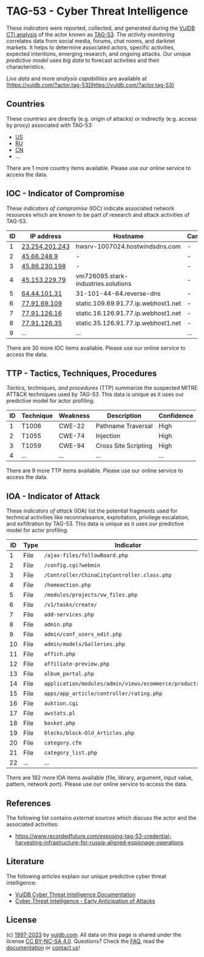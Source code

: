 # TAG-53 - Cyber Threat Intelligence

These _indicators_ were reported, collected, and generated during the [VulDB CTI analysis](https://vuldb.com/?kb.cti) of the actor known as [TAG-53](https://vuldb.com/?actor.tag-53). The _activity monitoring_ correlates data from social media, forums, chat rooms, and darknet markets. It helps to determine associated actors, specific activities, expected intentions, emerging research, and ongoing attacks. Our unique _predictive model_ uses _big data_ to forecast activities and their characteristics.

_Live data_ and more _analysis capabilities_ are available at [https://vuldb.com/?actor.tag-53](https://vuldb.com/?actor.tag-53)

## Countries

These _countries_ are directly (e.g. origin of attacks) or indirectly (e.g. access by proxy) associated with TAG-53:

* [US](https://vuldb.com/?country.us)
* [RU](https://vuldb.com/?country.ru)
* [CN](https://vuldb.com/?country.cn)
* ...

There are 1 more country items available. Please use our online service to access the data.

## IOC - Indicator of Compromise

These _indicators of compromise_ (IOC) indicate associated network resources which are known to be part of research and attack activities of TAG-53.

ID | IP address | Hostname | Campaign | Confidence
-- | ---------- | -------- | -------- | ----------
1 | [23.254.201.243](https://vuldb.com/?ip.23.254.201.243) | hwsrv-1007024.hostwindsdns.com | - | High
2 | [45.66.248.9](https://vuldb.com/?ip.45.66.248.9) | - | - | High
3 | [45.86.230.198](https://vuldb.com/?ip.45.86.230.198) | - | - | High
4 | [45.153.229.79](https://vuldb.com/?ip.45.153.229.79) | vm726095.stark-industries.solutions | - | High
5 | [64.44.101.31](https://vuldb.com/?ip.64.44.101.31) | 31-101-44-64.reverse-dns | - | High
6 | [77.91.69.109](https://vuldb.com/?ip.77.91.69.109) | static.109.69.91.77.ip.webhost1.net | - | High
7 | [77.91.126.16](https://vuldb.com/?ip.77.91.126.16) | static.16.126.91.77.ip.webhost1.net | - | High
8 | [77.91.126.35](https://vuldb.com/?ip.77.91.126.35) | static.35.126.91.77.ip.webhost1.net | - | High
9 | ... | ... | ... | ...

There are 30 more IOC items available. Please use our online service to access the data.

## TTP - Tactics, Techniques, Procedures

_Tactics, techniques, and procedures_ (TTP) summarize the suspected MITRE ATT&CK techniques used by _TAG-53_. This data is unique as it uses our predictive model for actor profiling.

ID | Technique | Weakness | Description | Confidence
-- | --------- | -------- | ----------- | ----------
1 | T1006 | CWE-22 | Pathname Traversal | High
2 | T1055 | CWE-74 | Injection | High
3 | T1059 | CWE-94 | Cross Site Scripting | High
4 | ... | ... | ... | ...

There are 9 more TTP items available. Please use our online service to access the data.

## IOA - Indicator of Attack

These _indicators of attack_ (IOA) list the potential fragments used for technical activities like reconnaissance, exploitation, privilege escalation, and exfiltration by TAG-53. This data is unique as it uses our predictive model for actor profiling.

ID | Type | Indicator | Confidence
-- | ---- | --------- | ----------
1 | File | `/ajax-files/followBoard.php` | High
2 | File | `/config.cgi?webmin` | High
3 | File | `/Controller/ChinaCityController.class.php` | High
4 | File | `/homeaction.php` | High
5 | File | `/modules/projects/vw_files.php` | High
6 | File | `/v1/tasks/create/` | High
7 | File | `add-services.php` | High
8 | File | `admin.php` | Medium
9 | File | `admin/conf_users_edit.php` | High
10 | File | `admin/models/Galleries.php` | High
11 | File | `affich.php` | Medium
12 | File | `affiliate-preview.php` | High
13 | File | `album_portal.php` | High
14 | File | `application/modules/admin/views/ecommerce/products.php` | High
15 | File | `apps/app_article/controller/rating.php` | High
16 | File | `auktion.cgi` | Medium
17 | File | `awstats.pl` | Medium
18 | File | `basket.php` | Medium
19 | File | `blocks/block-Old_Articles.php` | High
20 | File | `category.cfm` | Medium
21 | File | `category_list.php` | High
22 | ... | ... | ...

There are 182 more IOA items available (file, library, argument, input value, pattern, network port). Please use our online service to access the data.

## References

The following list contains _external sources_ which discuss the actor and the associated activities:

* https://www.recordedfuture.com/exposing-tag-53-credential-harvesting-infrastructure-for-russia-aligned-espionage-operations

## Literature

The following _articles_ explain our unique predictive cyber threat intelligence:

* [VulDB Cyber Threat Intelligence Documentation](https://vuldb.com/?kb.cti)
* [Cyber Threat Intelligence - Early Anticipation of Attacks](https://www.scip.ch/en/?labs.20201022)

## License

(c) [1997-2023](https://vuldb.com/?kb.changelog) by [vuldb.com](https://vuldb.com/?kb.about). All data on this page is shared under the license [CC BY-NC-SA 4.0](https://creativecommons.org/licenses/by-nc-sa/4.0/). Questions? Check the [FAQ](https://vuldb.com/?kb.faq), read the [documentation](https://vuldb.com/?kb) or [contact us](https://vuldb.com/?contact)!
